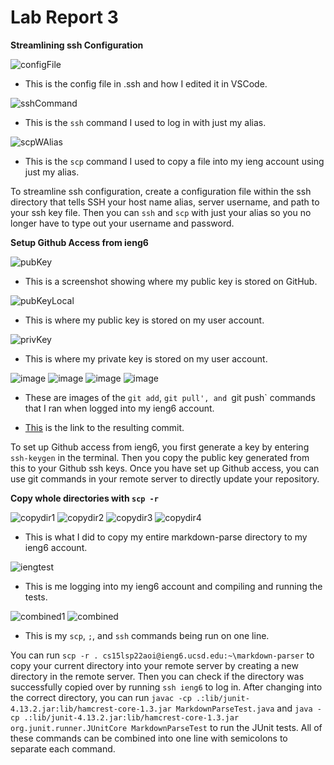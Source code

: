 # Lab Report 3

**Streamlining ssh Configuration**

![configFile](https://user-images.githubusercontent.com/103210217/167228163-81be92f5-8463-444c-8a81-37383e4a187d.png)
- This is the config file in .ssh and how I edited it in VSCode.

![sshCommand](https://user-images.githubusercontent.com/103210217/167228267-72435a0f-8119-4cbf-9413-6bd5a18698d8.png)
- This is the `ssh` command I used to log in with just my alias.

![scpWAlias](https://user-images.githubusercontent.com/103210217/167229068-2da06dd7-8fca-47ae-8394-1778bd0f737b.png)
- This is the `scp` command I used to copy a file into my ieng account using just my alias.

To streamline ssh configuration, create a configuration file within the ssh directory that tells SSH your host name alias, server username, and path to your ssh key file. Then you can `ssh` and `scp` with just your alias so you no longer have to type out your username and password. 

**Setup Github Access from ieng6**

![pubKey](https://user-images.githubusercontent.com/103210217/167229259-6c95754c-33c8-4bbf-bd66-cbfe26989869.png)
- This is a screenshot showing where my public key is stored on GitHub.

![pubKeyLocal](https://user-images.githubusercontent.com/103210217/167229342-bc550b5e-e9c9-4e21-98b0-7045e014d55e.png)
- This is where my public key is stored on my user account.

![privKey](https://user-images.githubusercontent.com/103210217/167229348-452438d2-9334-4eb4-880f-0fbd1c5b44a5.png)
- This is where my private key is stored on my user account.

![image](https://user-images.githubusercontent.com/103210217/167230249-773b4bf6-d87d-4163-b5a7-e4577cd09f75.png)
![image](https://user-images.githubusercontent.com/103210217/167230447-2c649d86-3df8-48be-91fc-f4653ca5664f.png)
![image](https://user-images.githubusercontent.com/103210217/167230462-2aa626ea-cb6f-41f4-8a52-5e6d0ac7bfd6.png)
![image](https://user-images.githubusercontent.com/103210217/167230477-366098c1-ba20-4736-b3ed-98290e9b1726.png)
- These are images of the `git add`, `git pull', and `git push` commands that I ran when logged into my ieng6 account.

- [This](https://github.com/aejiang/markdown-parser/blob/main/testFileeee.txt) is the link to the resulting commit.

To set up Github access from ieng6, you first generate a key by entering `ssh-keygen` in the terminal. Then you copy the public key generated from this to your Github ssh keys. Once you have set up Github access, you can use git commands in your remote server to directly update your repository. 

**Copy whole directories with `scp -r`**

![copydir1](https://user-images.githubusercontent.com/103210217/167238395-c48bb22c-9746-4234-b40a-2cf3c3e88d35.png)
![copydir2](https://user-images.githubusercontent.com/103210217/167238407-a0563b39-c429-4ff0-bfc3-731c87f6a903.png)
![copydir3](https://user-images.githubusercontent.com/103210217/167238415-858c4b8f-bd09-402b-b905-a0d420566b3c.png)
![copydir4](https://user-images.githubusercontent.com/103210217/167238424-8c525e97-96fe-4cc9-90c4-7afb26cfd565.png)
- This is what I did to copy my entire markdown-parse directory to my ieng6 account.

![iengtest](https://user-images.githubusercontent.com/103210217/167238643-7fbfad0a-5631-47f1-937b-93da3583302e.png)
- This is me logging into my ieng6 account and compiling and running the tests.

![combined1](https://user-images.githubusercontent.com/103210217/167238823-5785cb3b-29cf-4fe6-a084-d0cf64cfcfe8.png)
![combined](https://user-images.githubusercontent.com/103210217/167238833-c39bde1f-3f4a-4480-9705-23d537791bd4.png)
- This is my `scp`, `;`, and `ssh` commands being run on one line. 

You can run `scp -r . cs15lsp22aoi@ieng6.ucsd.edu:~\markdown-parser` to copy your current directory into your remote server by creating a new directory in the remote server. Then you can check if the directory was successfully copied over by running `ssh ieng6` to log in. After changing into the correct directory, you can run `javac -cp .:lib/junit-4.13.2.jar:lib/hamcrest-core-1.3.jar MarkdownParseTest.java` and `java -cp .:lib/junit-4.13.2.jar:lib/hamcrest-core-1.3.jar org.junit.runner.JUnitCore MarkdownParseTest` to run the JUnit tests. All of these commands can be combined into one line with semicolons to separate each command.






